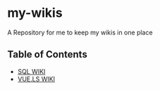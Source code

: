 # my-wikis

A Repository for me to keep my wikis in one place

## Table of Contents

- [SQL WIKI](SQL.md)
- [VUE.LS WIKI](VUE-JS.md)
